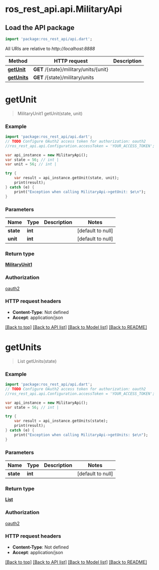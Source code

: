 # ros_rest_api.api.MilitaryApi

## Load the API package
```dart
import 'package:ros_rest_api/api.dart';
```

All URIs are relative to *http://localhost:8888*

Method | HTTP request | Description
------------- | ------------- | -------------
[**getUnit**](MilitaryApi.md#getUnit) | **GET** /{state}/military/units/{unit} | 
[**getUnits**](MilitaryApi.md#getUnits) | **GET** /{state}/military/units | 


# **getUnit**
> MilitaryUnit1 getUnit(state, unit)



### Example 
```dart
import 'package:ros_rest_api/api.dart';
// TODO Configure OAuth2 access token for authorization: oauth2
//ros_rest_api.api.Configuration.accessToken = 'YOUR_ACCESS_TOKEN';

var api_instance = new MilitaryApi();
var state = 56; // int | 
var unit = 56; // int | 

try { 
    var result = api_instance.getUnit(state, unit);
    print(result);
} catch (e) {
    print("Exception when calling MilitaryApi->getUnit: $e\n");
}
```

### Parameters

Name | Type | Description  | Notes
------------- | ------------- | ------------- | -------------
 **state** | **int**|  | [default to null]
 **unit** | **int**|  | [default to null]

### Return type

[**MilitaryUnit1**](MilitaryUnit1.md)

### Authorization

[oauth2](../README.md#oauth2)

### HTTP request headers

 - **Content-Type**: Not defined
 - **Accept**: application/json

[[Back to top]](#) [[Back to API list]](../README.md#documentation-for-api-endpoints) [[Back to Model list]](../README.md#documentation-for-models) [[Back to README]](../README.md)

# **getUnits**
> List<MilitaryUnit1> getUnits(state)



### Example 
```dart
import 'package:ros_rest_api/api.dart';
// TODO Configure OAuth2 access token for authorization: oauth2
//ros_rest_api.api.Configuration.accessToken = 'YOUR_ACCESS_TOKEN';

var api_instance = new MilitaryApi();
var state = 56; // int | 

try { 
    var result = api_instance.getUnits(state);
    print(result);
} catch (e) {
    print("Exception when calling MilitaryApi->getUnits: $e\n");
}
```

### Parameters

Name | Type | Description  | Notes
------------- | ------------- | ------------- | -------------
 **state** | **int**|  | [default to null]

### Return type

[**List<MilitaryUnit1>**](MilitaryUnit1.md)

### Authorization

[oauth2](../README.md#oauth2)

### HTTP request headers

 - **Content-Type**: Not defined
 - **Accept**: application/json

[[Back to top]](#) [[Back to API list]](../README.md#documentation-for-api-endpoints) [[Back to Model list]](../README.md#documentation-for-models) [[Back to README]](../README.md)

